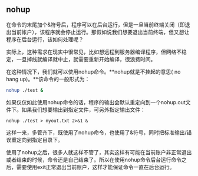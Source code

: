 ## nohup

在命令的末尾加个&符号后，程序可以在后台运行，但是一旦当前终端关闭（即退出当前帐户），该程序就会停止运行。那假如说我们想要退出当前终端，但又想让程序在后台运行，该如何处理呢？

实际上，这种需求在现实中很常见，比如想远程到服务器编译程序，但网络不稳定，一旦掉线就编译就中止，就需要重新开始编译，很浪费时间。

在这种情况下，我们就可以使用nohup命令。**nohup就是不挂起的意思( no hang up)。**该命令的一般形式为：

```sh
nohup ./test &
```

如果仅仅如此使用nohup命令的话，程序的输出会默认重定向到一个nohup.out文件下。如果我们想要输出到指定文件，可另外指定输出文件：

```text
nohup ./test > myout.txt 2>&1 &
```

这样一来，多管齐下，既使用了nohup命令，也使用了&符号，同时把标准输出/错误重定向到指定目录下。

使用了nohup之后，很多人就这样不管了，其实这样有可能在当前账户非正常退出或者结束的时候，命令还是自己结束了。所以在使用nohup命令后台运行命令之后，需要使用exit正常退出当前账户，这样才能保证命令一直在后台运行。